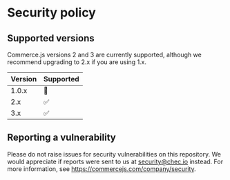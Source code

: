 # Security policy

## Supported versions

Commerce.js versions 2 and 3 are currently supported, although we recommend upgrading to 2.x if you are using 1.x.

| Version | Supported          |
|---------|--------------------|
| 1.0.x   | :no_entry_sign:    |
| 2.x     | :white_check_mark: |
| 3.x     | :white_check_mark: |

## Reporting a vulnerability

Please do not raise issues for security vulnerabilities on this repository. We would appreciate if reports
were sent to us at security@chec.io instead. For more information, see https://commercejs.com/company/security.
